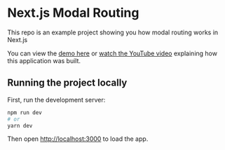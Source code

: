 # Next.js Modal Routing

This repo is an example project showing you how modal routing works in Next.js

You can view the [demo here](https://next-modal-routing-gallery.vercel.app/) or [watch the YouTube video](https://www.youtube.com/watch?v=P4W_LaotmNI) explaining how this application was built.

## Running the project locally

First, run the development server:

```bash
npm run dev
# or
yarn dev
```

Then open [http://localhost:3000](http://localhost:3000) to load the app.
